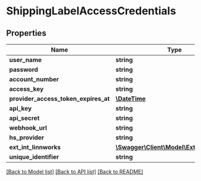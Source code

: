 # ShippingLabelAccessCredentials

## Properties
Name | Type | Description | Notes
------------ | ------------- | ------------- | -------------
**user_name** | **string** |  | [optional] 
**password** | **string** |  | [optional] 
**account_number** | **string** |  | [optional] 
**access_key** | **string** |  | [optional] 
**provider_access_token_expires_at** | [**\DateTime**](\DateTime.md) |  | [optional] 
**api_key** | **string** |  | 
**api_secret** | **string** |  | 
**webhook_url** | **string** |  | [optional] 
**hs_provider** | **string** |  | [optional] 
**ext_int_linnworks** | [**\Swagger\Client\Model\ExtIntLinnworks**](ExtIntLinnworks.md) |  | [optional] 
**unique_identifier** | **string** |  | [optional] 

[[Back to Model list]](../../README.md#documentation-for-models) [[Back to API list]](../../README.md#documentation-for-api-endpoints) [[Back to README]](../../README.md)

